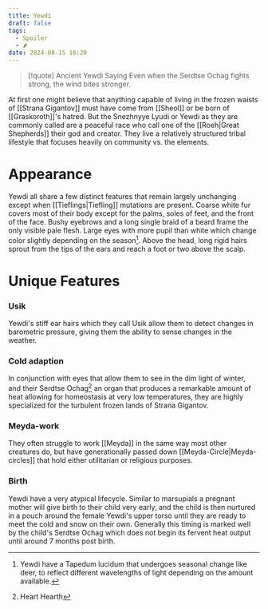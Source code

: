 ```yaml
---
title: Yewdi
draft: false
tags:
  - Spoiler
  - 🌶
date: 2024-08-15 16:20
---
```

> [!quote] Ancient Yewdi Saying
> Even when the Serdtse Ochag fights strong, the wind bites stronger.

At first one might believe that anything capable of living in the frozen waists of [[Strana Gigantov]] must have come from [[Sheol]] or be born of [[Graskoroth]]'s hatred. But the Snezhnyye Lyudi or Yewdi as they are commonly called are a peaceful race who call one of the [[Roeh|Great Shepherds]] their god and creator. They live a relatively structured tribal lifestyle that focuses heavily on community vs. the elements. 
# Appearance
Yewdi all share a few distinct features that remain largely unchanging except when [[Tieflings|Tiefling]] mutations are present. Coarse white fur covers most of their body except for the palms, soles of feet, and the front of the face. Bushy eyebrows and a long single braid of a beard frame the only visible pale flesh. Large eyes with more pupil than white which change color slightly depending on the season[^2]. Above the head, long rigid hairs sprout from the tips of the ears and reach a foot or two above the scalp. 
# Unique Features
### Usik
Yewdi's stiff ear hairs which they call Usik allow them to detect changes in barometric pressure, giving them the ability to sense changes in the weather. 
### Cold adaption
In conjunction with eyes that allow them to see in the dim light of winter, and their Serdtse Ochag[^1] an organ that produces a remarkable amount of heat allowing for homeostasis at very low temperatures, they are highly specialized for the turbulent frozen lands of Strana Gigantov.
### Meyda-work
They often struggle to work [[Meyda]] in the same way most other creatures do, but have generationally passed down [[Meyda-Circle|Meyda-circles]] that hold either utilitarian or religious purposes.
### Birth
Yewdi have a very atypical lifecycle. Similar to marsupials a pregnant mother will give birth to their child very early, and the child is then nurtured in a pouch around the female Yewdi's upper torso until they are ready to meet the cold and snow on their own. Generally this timing is marked well by the child's Serdtse Ochag which does not begin its fervent heat output until around 7 months post birth.

[^1]: Heart Hearth
[^2]: Yewdi have a Tapedum lucidum that undergoes seasonal change like deer, to reflect different wavelengths of light depending on the amount available.